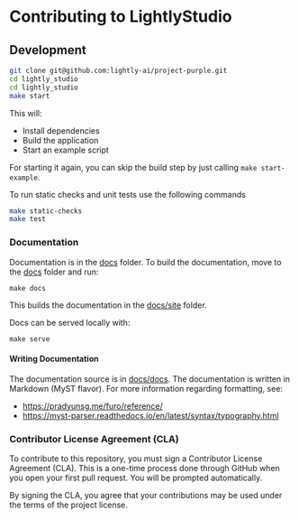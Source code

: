 # Contributing to LightlyStudio

## Development


```bash
git clone git@github.com:lightly-ai/project-purple.git
cd lightly_studio
cd lightly_studio
make start
```

This will:
- Install dependencies
- Build the application
- Start an example script

For starting it again, you can skip the build step by just calling `make start-example`.

To run static checks and unit tests use the following commands

```bash
make static-checks
make test
```
### Documentation

Documentation is in the [docs](./lightly_studio/docs) folder. To build the documentation, move to the [docs](./lightly_studio/docs) folder and run:

```
make docs
```
This builds the documentation in the [docs/site](./lightly_studio/docs/site) folder.


Docs can be served locally with:

```
make serve
```

#### Writing Documentation

The documentation source is in [docs/docs](./lightly_studio/docs/docs). The documentation is
written in Markdown (MyST flavor). For more information regarding formatting, see:

- https://pradyunsg.me/furo/reference/
- https://myst-parser.readthedocs.io/en/latest/syntax/typography.html

### Contributor License Agreement (CLA)

To contribute to this repository, you must sign a Contributor License Agreement (CLA).
This is a one-time process done through GitHub when you open your first pull request.
You will be prompted automatically.

By signing the CLA, you agree that your contributions may be used under the terms of the project license.
